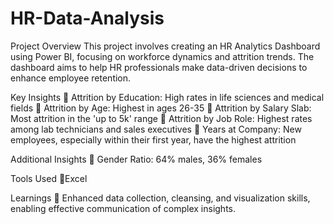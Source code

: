 # HR-Data-Analysis
Project Overview
This project involves creating an HR Analytics Dashboard using Power BI, focusing on workforce dynamics and attrition trends. The dashboard aims to help HR professionals make data-driven decisions to enhance employee retention.

Key Insights
🔹 Attrition by Education: High rates in life sciences and medical fields 
🔹 Attrition by Age: Highest in ages 26-35 
🔹 Attrition by Salary Slab: Most attrition in the 'up to 5k' range 
🔹 Attrition by Job Role: Highest rates among lab technicians and sales executives 
🔹 Years at Company: New employees, especially within their first year, have the highest attrition 

Additional Insights
🔹 Gender Ratio: 64% males, 36% females 

Tools Used
🔹Excel

Learnings
🔹 Enhanced data collection, cleansing, and visualization skills, enabling effective communication of complex insights.
